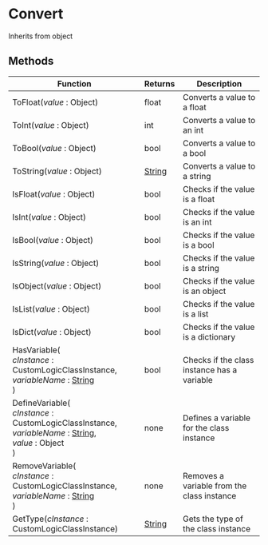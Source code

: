 # Convert
Inherits from object
## Methods
|Function|Returns|Description|
|---|---|---|
|ToFloat(<i>value</i> : Object)|float|Converts a value to a float|
|ToInt(<i>value</i> : Object)|int|Converts a value to an int|
|ToBool(<i>value</i> : Object)|bool|Converts a value to a bool|
|ToString(<i>value</i> : Object)|[String](../static/String.md)|Converts a value to a string|
|IsFloat(<i>value</i> : Object)|bool|Checks if the value is a float|
|IsInt(<i>value</i> : Object)|bool|Checks if the value is an int|
|IsBool(<i>value</i> : Object)|bool|Checks if the value is a bool|
|IsString(<i>value</i> : Object)|bool|Checks if the value is a string|
|IsObject(<i>value</i> : Object)|bool|Checks if the value is an object|
|IsList(<i>value</i> : Object)|bool|Checks if the value is a list|
|IsDict(<i>value</i> : Object)|bool|Checks if the value is a dictionary|
|HasVariable(<br/><i>cInstance</i> : CustomLogicClassInstance,<br/><i>variableName</i> : [String](../static/String.md)<br/>)|bool|Checks if the class instance has a variable|
|DefineVariable(<br/><i>cInstance</i> : CustomLogicClassInstance,<br/><i>variableName</i> : [String](../static/String.md),<br/><i>value</i> : Object<br/>)|none|Defines a variable for the class instance|
|RemoveVariable(<br/><i>cInstance</i> : CustomLogicClassInstance,<br/><i>variableName</i> : [String](../static/String.md)<br/>)|none|Removes a variable from the class instance|
|GetType(<i>cInstance</i> : CustomLogicClassInstance)|[String](../static/String.md)|Gets the type of the class instance|
